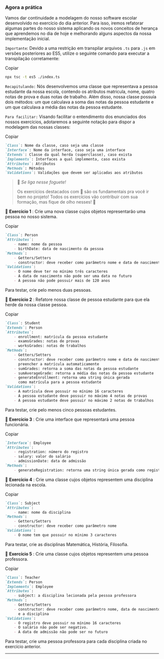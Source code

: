 ### Agora a prática

Vamos dar continuidade a modelagem do nosso software escolar desenvolvido no exercício do dia anterior. Para isso, iremos refatorar algumas partes do nosso sistema aplicando os novos conceitos de herança que aprendemos no dia de hoje e melhorando alguns aspectos da nossa implementação inicial.

`Importante`: Devido a uma restrição em transpilar arquivos `.ts` para `.js` em versões posteriores ao ES5, utilize o seguinte comando para executar a transpilação corretamente:

Copiar

```bash
npx tsc -t es5 ./index.ts
```

`Recapitulando:` Nós desenvolvemos uma classe que representava a pessoa estudante da nossa escola, contendo os atributos matricula, nome, quatro notas de prova e duas notas de trabalho. Além disso, nossa classe possuía dois métodos: um que calculava a soma das notas da pessoa estudante e um que calculava a média das notas da pessoa estudante.

`Para facilitar:` Visando facilitar o entendimento dos enunciados dos nossos exercícios, adotaremos a seguinte notação para dispor a modelagem das nossas classes:

Copiar

```md
`Class`: Nome da classe, caso seja uma classe
`Interface`: Nome da interface, caso seja uma interface
`Extends`: Classe da qual herda (superclasse), caso exista
`Implements`: Interfaces a qual implementa, caso exista
`Attributes`: Atributos
`Methods`: Métodos
`Validations`: Validações que devem ser aplicadas aos atributos
```

> 🚀 *Se liga nesse foguete!*
>
> Os exercícios destacados com 🚀 são os fundamentais pra você ir bem no projeto! Todos os exercícios vão contribuir com sua formação, mas fique de olho nesses! 👀

🚀  **Exercício 1** : Crie uma nova classe cujos objetos representarão uma pessoa no nosso sistema.

Copiar

```md
`Class`: Person
`Attributes`:
    - name: nome da pessoa
    - birthDate: data de nascimento da pessoa
`Methods`:
    - Getters/Setters
    - constructor: deve receber como parâmetro nome e data de nascimento
`Validations`:
    - O nome deve ter no mínimo três caracteres
    - A data de nascimento não pode ser uma data no futuro
    - A pessoa não pode possuir mais de 120 anos
```

Para testar, crie pelo menos duas pessoas.

🚀  **Exercício 2** : Refatore nossa classe de pessoa estudante para que ela herde da nossa classe pessoa.

Copiar

```md
`Class`: Student
`Extends`: Person
`Attributes`:
    - enrollment: matrícula da pessoa estudante
    - examsGrades: notas de provas
    - worksGrades: notas de trabalhos
`Methods`:
    - Getters/Setters
    - constructor: deve receber como parâmetro nome e data de nascimento e
      preencher a matrícula automaticamente
    - sumGrades: retorna a soma das notas da pessoa estudante
    - sumAverageGrade: retorna a média das notas da pessoa estudante
    - generateEnrollment: retorna uma string única gerada
      como matrícula para a pessoa estudante
`Validations`:
    - A matrícula deve possuir no mínimo 16 caracteres
    - A pessoa estudante deve possuir no máximo 4 notas de provas
    - A pessoa estudante deve possuir no máximo 2 notas de trabalhos
```

Para testar, crie pelo menos cinco pessoas estudantes.

🚀  **Exercício 3** : Crie uma interface que representará uma pessoa funcionária.

Copiar

```md
`Interface`: Employee
`Attributes`:
    - registration: número do registro
    - salary: valor do salário
    - admissionDate: data de admissão
`Methods`:
    - generateRegistration: retorna uma string única gerada como registro
```

🚀  **Exercício 4** : Crie uma classe cujos objetos representem uma disciplina lecionada na escola.

Copiar

```md
`Class`: Subject
`Attributes`:
    - name: nome da disciplina
`Methods`:
    - Getters/Setters
    - constructor: deve receber como parâmetro nome
`Validations`:
    - O nome tem que possuir no mínimo 3 caracteres
```

Para testar, crie as disciplinas Matemática, História, Filosofia.

🚀  **Exercício 5** : Crie uma classe cujos objetos representem uma pessoa professora.

Copiar

```md
`Class`: Teacher
`Extends`: Person
`Implements`: Employee
`Attributes`:
    - subject: a disciplina lecionada pela pessoa professora
`Methods`:
    - Getters/Setters
    - constructor: deve receber como parâmetro nome, data de nascimento, salário
      e a disciplina
`Validations`:
    - O registro deve possuir no mínimo 16 caracteres
    - O salário não pode ser negativo.
    - A data de admissão não pode ser no futuro
```

Para testar, crie uma pessoa professora para cada disciplina criada no exercício anterior.

---
